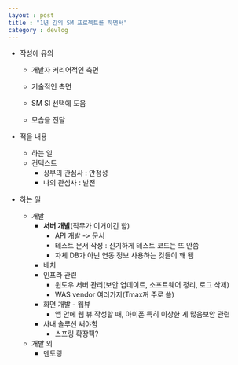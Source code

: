 ```yaml
---
layout : post
title : "1년 간의 SM 프로젝트를 하면서"
category : devlog
---
```




- 작성에 유의

  - 개발자 커리어적인 측면
  - 기술적인 측면
  - SM SI 선택에 도움

  - 모습을 전달

- 적을 내용

  - 하는 일
  - 컨텍스트
    - 상부의 관심사 : 안정성
    - 나의 관심사 : 발전



- 하는 일
  - 개발
    - **서버 개발**(직무가 이거이긴 함)
      - API 개발 -> 문서
      - 테스트 문서 작성 : 신기하게 테스트 코드는 또 안씀
      - 자체 DB가 아닌 연동 정보 사용하는 것들이 꽤 됌
    - 배치
    - 인프라 관련
      - 윈도우 서버 관리(보안 업데이트, 소프트웨어 정리, 로그 삭제)
      - WAS vendor 여러가지(Tmax꺼 주로 씀)
    - 화면 개발 - 웹뷰
      - 앱 안에 웹 뷰 작성할 때, 아이폰 특히 이상한 게 많음보안 관련
    - 사내 솔루션 써야함
      - 스프링 확장팩?
  - 개발 외
    - 멘토링